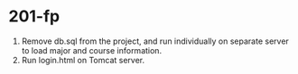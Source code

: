 # 201-fp

1) Remove db.sql from the project, and run individually on separate server to load major and course information.
2) Run login.html on Tomcat server.
